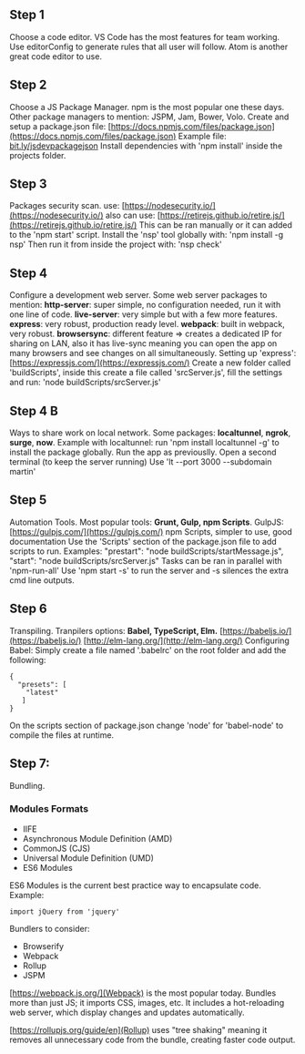 ## Step 1

Choose a code editor.
VS Code has the most features for team working. Use editorConfig to generate rules that all user will follow. Atom is another great code editor to use.

## Step 2

Choose a JS Package Manager.
npm is the most popular one these days. Other package managers to mention: JSPM, Jam, Bower, Volo.
Create and setup a package.json file: [https://docs.npmjs.com/files/package.json](https://docs.npmjs.com/files/package.json)
Example file: [bit.ly/jsdevpackagejson](bit.ly/jsdevpackagejson)
Install dependencies with 'npm install' inside the projects folder.

## Step 3

Packages security scan. use: [https://nodesecurity.io/](https://nodesecurity.io/) also can use: [https://retirejs.github.io/retire.js/](https://retirejs.github.io/retire.js/)
This can be ran manually or it can added to the 'npm start' script.
Install the 'nsp' tool globally with: 'npm install -g nsp'
Then run it from inside the project with: 'nsp check'

## Step 4

Configure a development web server.
Some web server packages to mention:
**http-server**: super simple, no configuration needed, run it with one line of code.
**live-server**: very simple but with a few more features.
**express**: very robust, production ready level.
**webpack**: built in webpack, very robust.
**browsersync**: different feature => creates a dedicated IP for sharing on LAN, also it has live-sync meaning you can open the app on many browsers and see changes on all simultaneously.
Setting up 'express': [https://expressjs.com/](https://expressjs.com/)
Create a new folder called 'buildScripts', inside this create a file called 'srcServer.js', fill the settings and run: 'node buildScripts/srcServer.js'

## Step 4 B

Ways to share work on local network.
Some packages: **localtunnel**, **ngrok**, **surge**, **now**.
Example with localtunnel: run 'npm install localtunnel -g' to install the package globally.
Run the app as previouslly.
Open a second terminal (to keep the server running)
Use 'lt --port 3000 --subdomain martin'

## Step 5

Automation Tools.
Most popular tools: **Grunt, Gulp, npm Scripts**.
GulpJS: [https://gulpjs.com/](https://gulpjs.com/)
npm Scripts, simpler to use, good documentation
Use the 'Scripts' section of the package.json file to add scripts to run.
Examples:
"prestart": "node buildScripts/startMessage.js",
"start": "node buildScripts/srcServer.js"
Tasks can be ran in parallel with 'npm-run-all'
Use 'npm start -s' to run the server and -s silences the extra cmd line outputs.

## Step 6

Transpiling.
Tranpilers options: **Babel, TypeScript, Elm.**
[https://babeljs.io/](https://babeljs.io/)
[http://elm-lang.org/](http://elm-lang.org/)
Configuring Babel:
Simply create a file named '.babelrc' on the root folder and add the following:

    {
      "presets": [
        "latest"
       ]
    }

On the scripts section of package.json change 'node' for 'babel-node' to compile the files at runtime.

## Step 7:

Bundling.

### Modules Formats

- IIFE
- Asynchronous Module Definition (AMD)
- CommonJS (CJS)
- Universal Module Definition (UMD)
- ES6 Modules

ES6 Modules is the current best practice way to encapsulate code.
Example:

    import jQuery from 'jquery'

Bundlers to consider:

- Browserify
- Webpack
- Rollup
- JSPM

[https://webpack.js.org/](Webpack) is the most popular today. Bundles more than just JS; it imports CSS, images, etc. It includes a hot-reloading web server, which display changes and updates automatically.

[https://rollupjs.org/guide/en](Rollup) uses "tree shaking" meaning it removes all unnecessary code from the bundle, creating faster code output.